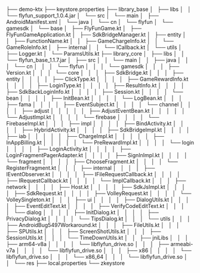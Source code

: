 
├── demo-ktx
├── keystore.properties
├── library_base
│   ├── libs
│   │   └── flyfun_support_1.0.4.jar
│   └── src
│       └── main
│           ├── AndroidManifest.xml
│           └── java
│               └── cn
│                   └── flyfun
│                       └── gamesdk
│                           └── base
│                               ├── FlyFunGame.kt
│                               ├── FlyFunGameApplication.kt
│                               ├── SdkBridgeManager.kt
│                               ├── entity
│                               │   ├── FunctionName.kt
│                               │   ├── GameChargeInfo.kt
│                               │   └── GameRoleInfo.kt
│                               ├── internal
│                               │   └── ICallback.kt
│                               └── utils
│                                   ├── Logger.kt
│                                   └── ParamsUtils.kt
├── library_core
│   ├── libs
│   │   └── flyfun_base_1.1.7.jar
│   ├── src
│   │   └── main
│   │       ├── java
│   │       │   └── cn
│   │       │       └── flyfun
│   │       │           └── gamesdk
│   │       │               ├── Version.kt
│   │       │               └── core
│   │       │                   ├── SdkBridge.kt
│   │       │                   ├── entity
│   │       │                   │   ├── ClickType.kt
│   │       │                   │   ├── GameRewardInfo.kt
│   │       │                   │   ├── LoginType.kt
│   │       │                   │   ├── ResultInfo.kt
│   │       │                   │   ├── SdkBackLoginInfo.kt
│   │       │                   │   ├── Session.kt
│   │       │                   │   └── bean
│   │       │                   │       ├── InitBean.kt
│   │       │                   │       └── LogBean.kt
│   │       │                   ├── fama
│   │       │                   │   ├── EventSubject.kt
│   │       │                   │   └── channel
│   │       │                   │       ├── adjust
│   │       │                   │       │   ├── AdjustEventBean.kt
│   │       │                   │       │   └── AdjustImpl.kt
│   │       │                   │       └── firebase
│   │       │                   │           └── FirebaseImpl.kt
│   │       │                   ├── impl
│   │       │                   │   ├── BindActivity.kt
│   │       │                   │   ├── HybridActivity.kt
│   │       │                   │   ├── SdkBridgeImpl.kt
│   │       │                   │   ├── iab
│   │       │                   │   │   ├── ChargeImpl.kt
│   │       │                   │   │   ├── InAppBilling.kt
│   │       │                   │   │   └── PreRewardImpl.kt
│   │       │                   │   └── login
│   │       │                   │       ├── LoginActivity.kt
│   │       │                   │       ├── LoginFragmentPagerAdapter.kt
│   │       │                   │       ├── SignInImpl.kt
│   │       │                   │       └── fragment
│   │       │                   │           ├── ChooseFragment.kt
│   │       │                   │           └── RegisterFragment.kt
│   │       │                   ├── internal
│   │       │                   │   ├── IEventObserver.kt
│   │       │                   │   ├── IFileRequestCallback.kt
│   │       │                   │   ├── IRequestCallback.kt
│   │       │                   │   └── ImplCallback.kt
│   │       │                   ├── network
│   │       │                   │   ├── Host.kt
│   │       │                   │   ├── SdkJsImpl.kt
│   │       │                   │   ├── SdkRequest.kt
│   │       │                   │   ├── VolleyRequest.kt
│   │       │                   │   └── VolleySingleton.kt
│   │       │                   ├── ui
│   │       │                   │   ├── DialogUtils.kt
│   │       │                   │   ├── EventEditText.kt
│   │       │                   │   ├── VerifyCodeEditText.kt
│   │       │                   │   └── dialog
│   │       │                   │       ├── InitDialog.kt
│   │       │                   │       ├── PrivacyDialog.kt
│   │       │                   │       └── TipsDialog.kt
│   │       │                   └── utils
│   │       │                       ├── AndroidBug5497Workaround.kt
│   │       │                       ├── FileUtils.kt
│   │       │                       ├── SPUtils.kt
│   │       │                       ├── ScreenShotUtils.kt
│   │       │                       ├── SessionUtils.kt
│   │       │                       └── TimeDownUtils.kt
│   │       ├── jniLibs
│   │       │   ├── arm64-v8a
│   │       │   │   └── libflyfun_drive.so
│   │       │   ├── armeabi-v7a
│   │       │   │   └── libflyfun_drive.so
│   │       │   ├── x86
│   │       │   │   └── libflyfun_drive.so
│   │       │   └── x86_64
│   │       │       └── libflyfun_drive.so
│   │       └── res
├── local.properties
└── zkeystore
